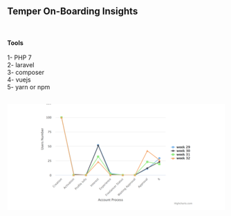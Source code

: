  

## Temper On-Boarding Insights
<br><br>
 <b>Tools</b><br><br>
 1- PHP 7 <br>
 2- laravel<br>
 3- composer<br>
 4- vuejs<br>
 5- yarn or npm<br><br>
 <b></b>
 


![insights](resources/assets/insights.png)
